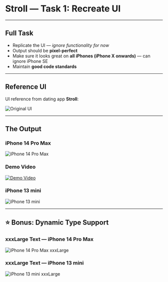 # Stroll — Task 1: Recreate UI

---

## Full Task

- Replicate the UI — *ignore functionality for now*  
- Output should be **pixel-perfect**  
- Make sure it looks great on **all iPhones (iPhone X onwards)** — can ignore iPhone SE  
- Maintain **good code standards**

---

## Reference UI

UI reference from dating app **Stroll**:

![Original UI](reference.JPG)

---

## The Output

### iPhone 14 Pro Max

![iPhone 14 Pro Max](iPhone14ProMax.PNG)

### Demo Video

[![Demo Video](https://drive.google.com/file/d/120V74QFcnrUfuLIcBTz6WXTcBs3eetNH/view?usp=share_link)](https://drive.google.com/file/d/120V74QFcnrUfuLIcBTz6WXTcBs3eetNH/view?usp=share_link)

### iPhone 13 mini

![iPhone 13 mini](iPhone13mini.png)

---

## ⭐ Bonus: Dynamic Type Support

### xxxLarge Text — iPhone 14 Pro Max

![iPhone 14 Pro Max xxxLarge](iPhone14ProMax_xxxLarge.PNG)

### xxxLarge Text — iPhone 13 mini

![iPhone 13 mini xxxLarge](iPhone13mini_xxxLarge.png)
